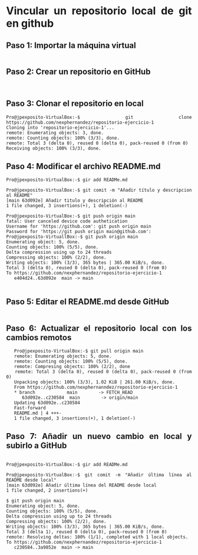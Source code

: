 <div align="justify">

# Vincular un repositorio local de git en github

## Paso 1: Importar la máquina virtual

   ![<importar>](<Imagenes\Importar.png>)

## Paso 2: Crear un repositorio en GitHub

   ![<importar>](<Imagenes\CrearRepositorio.png>)

   ![<importar>](<Imagenes\Repositorio.png>)


## Paso 3: Clonar el repositorio en local
   ```
   Pro@jpexposito-VirtualBox:-$ git clone https://github.com/nexphernandez/repositorio-ejercicio-1
   Cloning into 'repositorio-ejercicio-1'...
   remote: Enumerating objects: 3, done.
   remote: Counting objects: 100% (3/3), done.
   remote: Total 3 (delta 0), reused 0 (delta 0), pack-reused 0 (from 0)
   Receiving objects: 100% (3/3), done.
   ```
## Paso 4: Modificar el archivo README.md
   ```
   Pro@jpexposito-VirtualBox:-$ gir add READMe.md

   Pro@jpexposito-VirtualBox:-$ git comit -m "Añadir título y descripcion al README"
   [main 63d092e] Añadir titulo y descripción al README
   1 file changed, 3 insertions(+), 1 deletion(-)

   Pro@jpexposito-VirtualBox:-$ git push origin main
   fatal: User canceled device code authetication
   Username for 'https://github.com': git push origin main
   Password for 'https://git push origin main@github.com':
   Pro@jpexposito-VirtuallBox:-$ git push origin main
   Enumerating object: 5, done.
   Counting objects: 100% (5/5), done.
   Delta compression using up to 24 threads
   Compressing objects: 100% (2/2), done.
   Writing objects: 100% (3/3), 365 bytes | 365.00 KiB/s, done.
   Total 3 (delta 0), reused 0 (delta 0), pack-reused 0 (from 0)
   To https://github.com/nexphernandez/repositorio-ejercicio-1
      e404d24..63d092e  main -> main
   ```

   ![<importar>](<Imagenes\RepositorioModificado.png>)

## Paso 5: Editar el README.md desde GitHub

   ![<importar>](<Imagenes\EditGitHub.png>)

## Paso 6: Actualizar el repositorio local con los cambios remotos
```
   Pro@jpexposito-VirtualBox:-$ git pull origin main
   remote: Enumerating objects: 5, done.
   remote: Counting objects: 100% (5/5), done.
   remote: Compresing objects: 100% (2/2), done
   remote: Total 3 (delta 0), reused 0 (delta 0), pack-reused 0 (from 0)
   Unpacking objects: 100% (3/3), 1.02 KiB | 261.00 KiB/s, done.
   From https://github.com/nexphernanndez/repositorio-ejercicio-1
   * branch            main        -> FETCH_HEAD
      63d092e..c230584  main        -> origin/main
   Updating 63d092e..c230584
   Fast-forward
   README.md | 4 +++-
   1 file changed, 3 insertions(+), 1 deletion(-)

   ````

## Paso 7: Añadir un nuevo cambio en local y subirlo a GitHub

   ![<importar>](<Imagenes\UltimoPaso.png>)

   ```
   Pro@jpexposito-VirtualBox:-$ gir add READMe.md

   Pro@jpexposito-VirtualBox:-$ git comit -m "Añadir última línea al README desde local"
   [main 63d092e] Añadir última línea del README desde local
   1 file changed, 2 insertions(+)

   $ git push origin main
   Enumerating object: 5, done.
   Counting objects: 100% (5/5), done.
   Delta compression using up to 24 threads
   Compressing objects: 100% (2/2), done.
   Writing objects: 100% (3/3), 365 bytes | 365.00 KiB/s, done.
   Total 3 (delta 1), reused 0 (delta 0), pack-reused 0 (from 0)
   remote: Resolving deltas: 100% (1/1), completed with 1 local objects.
   To https://github.com/nexphernandez/repositorio-ejercicio-1
      c230584..3a9852e  main -> main

   ```
</div>